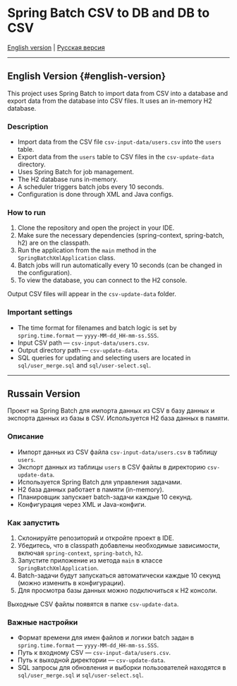 # Spring Batch CSV to DB and DB to CSV

[English version](#english-version) | [Русская версия](#russian-version)

---

## English Version {#english-version}

This project uses Spring Batch to import data from CSV into a database and export data from the database into CSV files. It uses an in-memory H2 database.

### Description

- Import data from the CSV file `csv-input-data/users.csv` into the `users` table.
- Export data from the `users` table to CSV files in the `csv-update-data` directory.
- Uses Spring Batch for job management.
- The H2 database runs in-memory.
- A scheduler triggers batch jobs every 10 seconds.
- Configuration is done through XML and Java configs.

### How to run

1. Clone the repository and open the project in your IDE.
2. Make sure the necessary dependencies (spring-context, spring-batch, h2) are on the classpath.
3. Run the application from the `main` method in the `SpringBatchXmlApplication` class.
4. Batch jobs will run automatically every 10 seconds (can be changed in the configuration).
5. To view the database, you can connect to the H2 console.

Output CSV files will appear in the `csv-update-data` folder.

### Important settings

- The time format for filenames and batch logic is set by `spring.time.format` — `yyyy-MM-dd_HH-mm-ss.SSS`.
- Input CSV path — `csv-input-data/users.csv`.
- Output directory path — `csv-update-data`.
- SQL queries for updating and selecting users are located in `sql/user_merge.sql` and `sql/user-select.sql`.

---

## Russain Version

Проект на Spring Batch для импорта данных из CSV в базу данных и экспорта данных из базы в CSV. Используется H2 база данных в памяти.

### Описание

- Импорт данных из CSV файла `csv-input-data/users.csv` в таблицу `users`.
- Экспорт данных из таблицы `users` в CSV файлы в директорию `csv-update-data`.
- Используется Spring Batch для управления задачами.
- H2 база данных работает в памяти (in-memory).
- Планировщик запускает batch-задачи каждые 10 секунд.
- Конфигурация через XML и Java-конфиги.

### Как запустить

1. Склонируйте репозиторий и откройте проект в IDE.
2. Убедитесь, что в classpath добавлены необходимые зависимости, включая `spring-context`, `spring-batch`, `h2`.
3. Запустите приложение из метода `main` в классе `SpringBatchXmlApplication`.
4. Batch-задачи будут запускаться автоматически каждые 10 секунд (можно изменить в конфигурации).
5. Для просмотра базы данных можно подключиться к H2 консоли.

Выходные CSV файлы появятся в папке `csv-update-data`.

### Важные настройки

- Формат времени для имен файлов и логики batch задан в `spring.time.format` — `yyyy-MM-dd_HH-mm-ss.SSS`.
- Путь к входному CSV — `csv-input-data/users.csv`.
- Путь к выходной директории — `csv-update-data`.
- SQL запросы для обновления и выборки пользователей находятся в `sql/user_merge.sql` и `sql/user-select.sql`.
